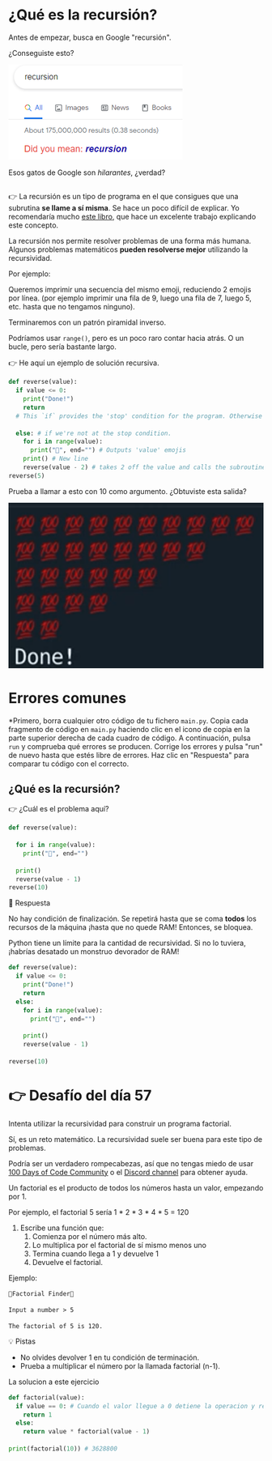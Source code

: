 # ¿Qué es la recursión?

Antes de empezar, busca en Google "recursión".

¿Conseguiste esto?

![alt text](image.png)

Esos gatos de Google son *hilarantes*, ¿verdad?

##
👉 La recursión es un tipo de programa en el que consigues que una subrutina **se llame a sí misma**. Se hace un poco difícil de explicar. Yo recomendaría mucho [este libro](https://www.amazon.co.uk/Think-Like-Programmer-Introduction-Creative/dp/1593274246), que hace un excelente trabajo explicando este concepto.

La recursión nos permite resolver problemas de una forma más humana. Algunos problemas matemáticos **pueden resolverse mejor** utilizando la recursividad.

Por ejemplo:

Queremos imprimir una secuencia del mismo emoji, reduciendo 2 emojis por línea. (por ejemplo imprimir una fila de 9, luego una fila de 7, luego 5, etc. hasta que no tengamos ninguno).

Terminaremos con un patrón piramidal inverso.

Podríamos usar `range()`, pero es un poco raro contar hacia atrás. O un bucle, pero sería bastante largo.

👉 He aquí un ejemplo de solución recursiva.

```python
def reverse(value):
  if value <= 0:
    print("Done!")
    return
  # This `if` provides the 'stop' condition for the program. Otherwise it would run forever.

  else: # if we're not at the stop condition.
    for i in range(value):
      print("💯", end="") # Outputs 'value' emojis
    print() # New line
    reverse(value - 2) # takes 2 off the value and calls the subroutine again with this new number. Eg if value was 7 it would call 'reverse(value)' again with value as 5.
reverse(5)
```

Prueba a llamar a esto con 10 como argumento. ¿Obtuviste esta salida? 

![alt text](image-1.png)

# Errores comunes

*Primero, borra cualquier otro código de tu fichero `main.py`. Copia cada fragmento de código en `main.py` haciendo clic en el icono de copia en la parte superior derecha de cada cuadro de código. A continuación, pulsa `run` y comprueba qué errores se producen. Corrige los errores y pulsa "run" de nuevo hasta que estés libre de errores. Haz clic en "Respuesta" para comparar tu código con el correcto.

## ¿Qué es la recursión?

👉 ¿Cuál es el problema aquí?

```python
def reverse(value):

  for i in range(value):
    print("💯", end="") 
    
  print() 
  reverse(value - 1)
reverse(10)
```

<detalles> <sumario> 👀 Respuesta </sumario>

No hay condición de finalización. Se repetirá hasta que se coma **todos** los recursos de la máquina ¡hasta que no quede RAM!  Entonces, se bloquea.

Python tiene un límite para la cantidad de recursividad. Si no lo tuviera, ¡habrías desatado un monstruo devorador de RAM!

```python
def reverse(value):
  if value <= 0:
    print("Done!")
    return
  else: 
    for i in range(value):
      print("💯", end="") 
      
    print() 
    reverse(value - 1)
    
reverse(10)
```

</detalles>

# 👉 Desafío del día 57

Intenta utilizar la recursividad para construir un programa factorial.

Sí, es un reto matemático. La recursividad suele ser buena para este tipo de problemas.

Podría ser un verdadero rompecabezas, así que no tengas miedo de usar [100 Days of Code Community](https://replit.com/100-days-code) o el [Discord channel](https://replit.com/discord) para obtener ayuda.

Un factorial es el producto de todos los números hasta un valor, empezando por 1.

Por ejemplo, el factorial 5 sería 1 * 2 * 3 * 4 * 5 = 120

1. Escribe una función que:
    1. Comienza por el número más alto.
    2. Lo multiplica por el factorial de sí mismo menos uno
    3. Termina cuando llega a 1 y devuelve 1
    4. Devuelve el factorial.


Ejemplo:

```
🌟Factorial Finder🌟

Input a number > 5

The factorial of 5 is 120.
```

<detalles> <sumario> 💡 Pistas </sumario>

- No olvides devolver 1 en tu condición de terminación.
- Prueba a multiplicar el número por la llamada factorial (n-1).

</detalles>

La solucion a este ejercicio

```python
def factorial(value):
  if value == 0: # Cuando el valor llegue a 0 detiene la operacion y regresa 1
    return 1
  else:
    return value * factorial(value - 1)

print(factorial(10)) # 3628800
```